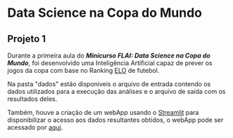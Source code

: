 # Data Science na Copa do Mundo
## Projeto 1

Durante a primeira aula do ***Minicurso FLAI: Data Science na Copa do Mundo***, foi desenvolvido uma Inteligência Artificial capaz de prever os jogos da copa com base no Ranking [ELO](https://www.eloratings.net/) de futebol.

Na pasta "dados" estão disponiveis o arquivo de entrada contendo os dados utilizados para a execução das análises e o arquivo de saída com os resultados deles.

Também, houve a criação de um webApp usando o [Streamlit](https://streamlit.io/) para disponibilizar o acesso aos dados resultantes obtidos, o webApp pode ser acessado por [aqui](https://joadircopa.streamlit.app/).
